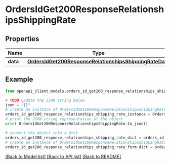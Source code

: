 # OrdersIdGet200ResponseRelationshipsShippingRate


## Properties
Name | Type | Description | Notes
------------ | ------------- | ------------- | -------------
**data** | [**OrdersIdGet200ResponseRelationshipsShippingRateData**](OrdersIdGet200ResponseRelationshipsShippingRateData.md) |  | [optional] 

## Example

```python
from openapi_client.models.orders_id_get200_response_relationships_shipping_rate import OrdersIdGet200ResponseRelationshipsShippingRate

# TODO update the JSON string below
json = "{}"
# create an instance of OrdersIdGet200ResponseRelationshipsShippingRate from a JSON string
orders_id_get200_response_relationships_shipping_rate_instance = OrdersIdGet200ResponseRelationshipsShippingRate.from_json(json)
# print the JSON string representation of the object
print OrdersIdGet200ResponseRelationshipsShippingRate.to_json()

# convert the object into a dict
orders_id_get200_response_relationships_shipping_rate_dict = orders_id_get200_response_relationships_shipping_rate_instance.to_dict()
# create an instance of OrdersIdGet200ResponseRelationshipsShippingRate from a dict
orders_id_get200_response_relationships_shipping_rate_form_dict = orders_id_get200_response_relationships_shipping_rate.from_dict(orders_id_get200_response_relationships_shipping_rate_dict)
```
[[Back to Model list]](../README.md#documentation-for-models) [[Back to API list]](../README.md#documentation-for-api-endpoints) [[Back to README]](../README.md)


